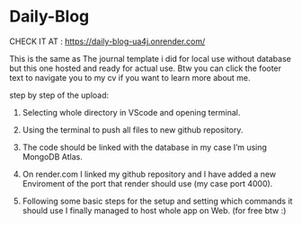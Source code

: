 # Daily-Blog
CHECK IT AT : https://daily-blog-ua4j.onrender.com/

This is the same as The journal template i did for local use without database but this one hosted and ready for actual use. Btw you can click the footer text to navigate you to my cv if you want to learn more about me.

step by step of the upload:

1. Selecting whole directory in VScode and opening terminal.

2. Using the terminal to push all files to new github repository.

3. The code should be linked with the database in my case I’m using MongoDB Atlas.

4. On render.com I linked my github repository and I have added a new Enviroment of the port that render should use (my case port 4000).

5. Following some basic steps for the setup and setting which commands it should use I finally managed to host whole app on Web. (for free btw :)
